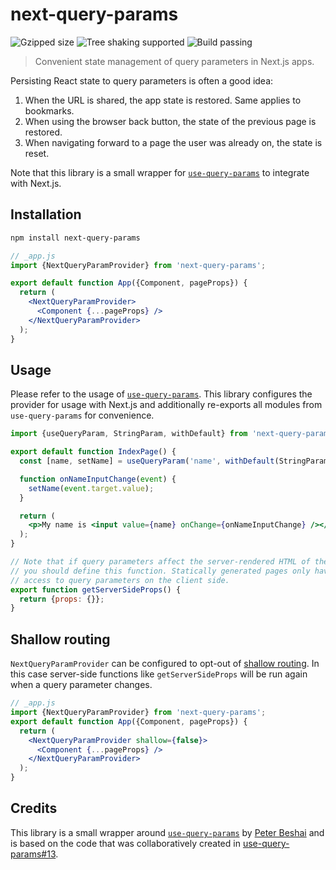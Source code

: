# next-query-params

![Gzipped size](https://badgen.net/bundlephobia/minzip/next-query-params) ![Tree shaking supported](https://badgen.net/bundlephobia/tree-shaking/next-query-params) ![Build passing](https://img.shields.io/github/workflow/status/amannn/next-query-params/main)

> Convenient state management of query parameters in Next.js apps.

Persisting React state to query parameters is often a good idea:

1. When the URL is shared, the app state is restored. Same applies to bookmarks.
2. When using the browser back button, the state of the previous page is restored.
3. When navigating forward to a page the user was already on, the state is reset.

Note that this library is a small wrapper for [`use-query-params`](https://www.npmjs.com/package/use-query-params) to integrate with Next.js.

## Installation

```sh
npm install next-query-params
```

```jsx
// _app.js
import {NextQueryParamProvider} from 'next-query-params';

export default function App({Component, pageProps}) {
  return (
    <NextQueryParamProvider>
      <Component {...pageProps} />
    </NextQueryParamProvider>
  );
}
```

## Usage

Please refer to the usage of [`use-query-params`](https://www.npmjs.com/package/use-query-params). This library configures the provider for usage with Next.js and additionally re-exports all modules from `use-query-params` for convenience.

```jsx
import {useQueryParam, StringParam, withDefault} from 'next-query-params';

export default function IndexPage() {
  const [name, setName] = useQueryParam('name', withDefault(StringParam, ''));

  function onNameInputChange(event) {
    setName(event.target.value);
  }

  return (
    <p>My name is <input value={name} onChange={onNameInputChange} /></p>
  );
}

// Note that if query parameters affect the server-rendered HTML of the page,
// you should define this function. Statically generated pages only have
// access to query parameters on the client side.
export function getServerSideProps() {
  return {props: {}};
}
```

## Shallow routing

`NextQueryParamProvider` can be configured to opt-out of [shallow routing](https://nextjs.org/docs/routing/shallow-routing). In this case server-side functions like `getServerSideProps` will be run again when a query parameter changes.

```jsx
// _app.js
import {NextQueryParamProvider} from 'next-query-params';
export default function App({Component, pageProps}) {
  return (
    <NextQueryParamProvider shallow={false}>
      <Component {...pageProps} />
    </NextQueryParamProvider>
  );
}
```


## Credits

This library is a small wrapper around [`use-query-params`](https://github.com/pbeshai/use-query-params) by [Peter Beshai](https://github.com/pbeshai) and is based on the code that was collaboratively created in [use-query-params#13](https://github.com/pbeshai/use-query-params/issues/13).
